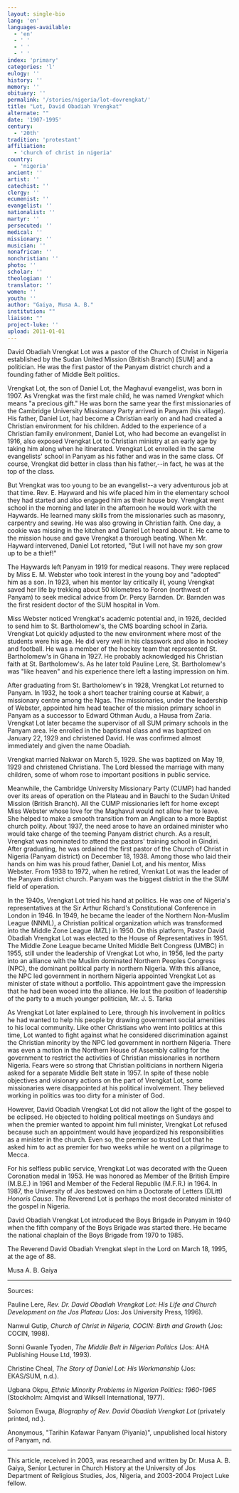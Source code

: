 ```yaml
---
layout: single-bio
lang: 'en'
languages-available:
  - 'en'
  - ' '
  - ' '
  - ' '
index: 'primary'
categories: 'l'
eulogy: ''
history: ''
memory: ''
obituary: ''
permalink: '/stories/nigeria/lot-dovrengkat/'
title: "Lot, David Obadiah Vrengkat"
alternate: ""
date: '1907-1995'
century:
  - '20th'
tradition: 'protestant'
affiliation:
  - 'church of christ in nigeria'
country:
  - 'nigeria'
ancient: ''
artist: ''
catechist: ''
clergy: ''
ecumenist: ''
evangelist: ''
nationalist: ''
martyr: ''
persecuted: ''
medical: ''
missionary: ''
musician: ''
nonafrican: ''
nonchristian: ''
photo: ''
scholar: ''
theologian: ''
translator: ''
women: ''
youth: ''
author: "Gaiya, Musa A. B."
institution: ""
liaison: ""
project-luke: ''
upload: 2011-01-01
---
```




David Obadiah Vrengkat Lot was a pastor of the Church of Christ in Nigeria established by the Sudan United Mission (British Branch) [SUM] and a politician. He was the first pastor of the Panyam district church and a founding father of Middle Belt politics.

Vrengkat Lot, the son of Daniel Lot, the Maghavul evangelist, was born in 1907. As Vrengkat was the first male child, he was named *Vrengkat* which means "a precious gift." He was born the same year the first missionaries of the Cambridge University Missionary Party arrived in Panyam (his village). His father, Daniel Lot, had become a Christian early on and had created a Christian environment for his children. Added to the experience of a Christian family environment, Daniel Lot, who had become an evangelist in 1916, also exposed Vrengkat Lot to Christian ministry at an early age by taking him along when he itinerated. Vrengkat Lot enrolled in the same evangelists' school in Panyam as his father and was in the same class. Of course, Vrengkat did better in class than his father,--in fact, he was at the top of the class.

But Vrengkat was too young to be an evangelist--a very adventurous job at that time. Rev. E. Hayward and his wife placed him in the elementary school they had started and also engaged him as their house boy. Vrengkat went school in the morning and later in the afternoon he would work with the Haywards. He learned many skills from the missionaries such as masonry, carpentry and sewing. He was also growing in Christian faith. One day, a cookie was missing in the kitchen and Daniel Lot heard about it. He came to the mission house and gave Vrengkat a thorough beating. When Mr. Hayward intervened, Daniel Lot retorted, "But I will not have my son grow up to be a thief!"

The Haywards left Panyam in 1919 for medical reasons.  They were replaced by Miss E. M. Webster who took interest in the young boy and "adopted" him as a son.  In 1923, when his mentor lay critically ill, young Vrengkat saved her life by trekking about 50 kilometres to Foron (northwest of Panyam) to seek medical advice from Dr. Percy Barnden. Dr. Barnden was the first resident doctor of the SUM hospital in Vom.

Miss Webster noticed Vrengkat's academic potential and, in 1926, decided to send him to St. Bartholomew's, the CMS boarding school in Zaria. Vrengkat Lot quickly adjusted to the new environment where most of the students were his age. He did very well in his classwork and also in hockey and football. He was a member of the hockey team that represented St. Bartholomew's in Ghana in 1927. He probably acknowledged his Christian faith at St. Bartholomew's. As he later told Pauline Lere, St. Bartholomew's was "like heaven" and his experience there left a lasting impression on him.

After graduating from St. Bartholomew's in 1928, Vrengkat Lot returned to Panyam. In 1932, he took a short teacher training course at Kabwir, a missionary centre among the Ngas. The missionaries, under the leadership of Webster, appointed him head teacher of the mission primary school in Panyam as a successor to Edward Othman Audu, a Hausa from Zaria. Vrengkat Lot later became the supervisor of all SUM primary schools in the Panyam area. He enrolled in the baptismal class and was baptized on January 22, 1929 and christened David. He was confirmed almost immediately and given the name Obadiah.

Vrengkat married Nakwar on March 5, 1929. She was baptized on May 19, 1929 and christened Christiana. The Lord blessed the marriage with many children, some of whom rose to important positions in public service.

Meanwhile, the Cambridge University Missionary Party (CUMP) had handed over its areas of operation on the Plateau and in Bauchi to the Sudan United Mission (British Branch). All the CUMP missionaries left for home except Miss Webster whose love for the Maghavul would not allow her to leave. She helped to make a smooth transition from an Anglican to a more Baptist church polity. About 1937, the need arose to have an ordained minister who would take charge of the teeming Panyam district church. As a result, Vrengkat was nominated to attend the pastors' training school in Gindiri. After graduating, he was ordained the first pastor of the Church of Christ in Nigeria (Panyam district) on December 18, 1938. Among those who laid their hands on him was his proud father, Daniel Lot, and his mentor, Miss Webster. From 1938 to 1972, when he retired, Vrenkat Lot was the leader of the Panyam district church. Panyam was the biggest district in the the SUM field of operation.

In the 1940s, Vrengkat Lot tried his hand at politics. He was one of Nigeria's representatives at the Sir Arthur Richard's Constitutional Conference in London in 1946. In 1949, he became the leader of the Northern Non-Muslim League (NNML), a Christian political organization which was transformed into the Middle Zone League (MZL) in 1950.  On this platform, Pastor David Obadiah Vrengkat Lot was elected to the House of Representatives in 1951. The Middle Zone League became United Middle Belt Congress (UMBC) in 1955, still under the leadership of Vrengkat Lot who, in 1956, led the party into an alliance with the Muslim dominated Northern Peoples Congress (NPC), the dominant political party in northern Nigeria. With this alliance, the NPC led government in northern Nigeria appointed Vrengkat Lot as minister of state without a portfolio. This appointment gave the impression that he had been wooed into the alliance. He lost the position of leadership of the party to a much younger politician, Mr. J. S. Tarka

As Vrengkat Lot later explained to Lere, through his involvement in politics he had wanted to help his people by drawing government social amenities to his local community. Like other Christians who went into politics at this time, Lot wanted to fight against what he considered discrimination against the Christian minority by the NPC led government in northern Nigeria. There was even a motion in the Northern House of Assembly calling for the government to restrict the activities of Christian missionaries in northern Nigeria. Fears were so strong that Christian politicians in northern Nigeria asked for a separate Middle Belt state in 1957. In spite of these noble objectives and visionary actions on the part of Vrengkat Lot, some missionaries were disappointed at his political involvement. They believed working in politics was too dirty for a minister of God.

However, David Obadiah Vrengkat Lot did not allow the light of the gospel to be eclipsed. He objected to holding political meetings on Sundays and when the premier wanted to appoint him full minister, Vrengkat Lot refused because such an appointment would have jeopardized his responsibilities as a minister in the church.  Even so, the premier so trusted Lot that he asked him to act as premier for two weeks while he went on a pilgrimage to Mecca.

For his selfless public service, Vrengkat Lot was decorated with the Queen Coronation medal in 1953. He was honored as Member of the British Empire (M.B.E.) in 1961 and Member of the Federal Republic (M.F.R.) in 1964. In 1987, the University of Jos bestowed on him a Doctorate of Letters (DLitt) *Honoris Causa*. The Reverend Lot is perhaps the most decorated minister of the gospel in Nigeria.

David Obadiah Vrengkat Lot introduced the Boys Brigade in Panyam in 1940 when the fifth company of the Boys Brigade was started there. He became the national chaplain of the Boys Brigade from 1970 to 1985.

The Reverend David Obadiah Vrengkat slept in the Lord on March 18, 1995, at the age of 88.

Musa A. B. Gaiya

---

Sources:

Pauline Lere, *Rev. Dr. David Obadiah Vrengkat Lot: His Life and Church Development on the Jos Plateau* (Jos: Jos University Press, 1996).

Nanwul Gutip, *Church of Christ in Nigeria, COCIN: Birth and Growth* (Jos: COCIN, 1998).

Sonni Gwanle Tyoden, *The Middle Belt in Nigerian Politics* (Jos: AHA Publishing House Ltd, 1993).

Christine Cheal, *The Story of Daniel Lot: His Workmanship* (Jos: EKAS/SUM, n.d.).

Ugbana Okpu, *Ethnic Minority Problems in Nigerian Politics: 1960-1965* (Stockholm: Almqvist and Wiksell International, 1977).

Solomon Ewuga, *Biography of Rev. David Obadiah Vrengkat Lot* (privately printed, nd.).

Anonymous, "Tarihin Kafawar Panyam (Piyania)", unpublished local history of Panyam, nd.

---

This article, received in 2003, was researched and written by Dr. Musa A. B. Gaiya, Senior Lecturer in Church History at the University of Jos Department of Religious Studies, Jos, Nigeria, and 2003-2004 Project Luke fellow.